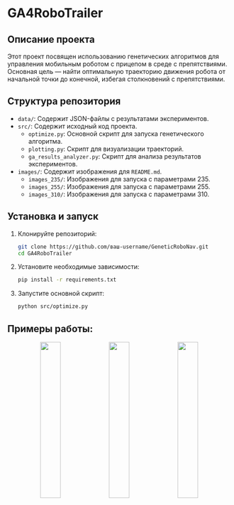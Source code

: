 # GA4RoboTrailer

## Описание проекта

Этот проект посвящен использованию генетических алгоритмов для управления мобильным роботом с прицепом в среде с препятствиями. Основная цель — найти оптимальную траекторию движения робота от начальной точки до конечной, избегая столкновений с препятствиями.

## Структура репозитория

- `data/`: Содержит JSON-файлы с результатами экспериментов.
- `src/`: Содержит исходный код проекта.
  - `optimize.py`: Основной скрипт для запуска генетического алгоритма.
  - `plotting.py`: Скрипт для визуализации траекторий.
  - `ga_results_analyzer.py`: Скрипт для анализа результатов экспериментов.
- `images/`: Содержит изображения для `README.md`.
  - `images_235/`: Изображения для запуска с параметрами 235.
  - `images_255/`: Изображения для запуска с параметрами 255.
  - `images_310/`: Изображения для запуска с параметрами 310.

## Установка и запуск

1. Клонируйте репозиторий:
   ```sh
   git clone https://github.com/ваш-username/GeneticRoboNav.git
   cd GA4RoboTrailer

2. Установите необходимые зависимости:
    ```sh
    pip install -r requirements.txt

3. Запустите основной скрипт:
    ```sh
    python src/optimize.py

## Примеры работы:

<p align="center">
  <img src="https://github.com/Belladonna03/GA4RoboTrailer/blob/master/data/first_best.png" width="30%" />
  <img src="https://github.com/Belladonna03/GA4RoboTrailer/blob/master/data/second_best.png" width="30%" />
  <img src="https://github.com/Belladonna03/GA4RoboTrailer/blob/master/data/third_best.png" width="30%" />
</p>

